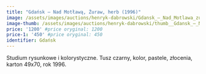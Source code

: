 ```yaml
---
title: "Gdańsk – Nad Motławą, Żuraw, herb (1996)"
image: /assets/images/auctions/henryk-dabrowski/Gdansk_–_Nad_Motlawa_zuraw_herb_(1996).jpg
image-thumb: /assets/images/auctions/henryk-dabrowski/thumb__Gdansk_–_Nad_Motlawa_zuraw_herb_(1996).jpg
price: '1200' #price oryginal: 1200
price-1: '450' #price oryginal: 450
identifier: Gdańsk
---
```


Studium rysunkowe i kolorystyczne. Tusz czarny, kolor, pastele, złocenia, karton 49x70, rok 1996.